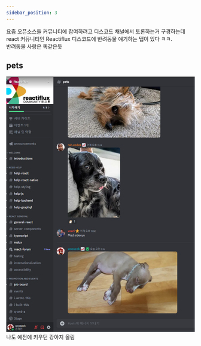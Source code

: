 ```yaml
---
sidebar_position: 3
---
```


요즘 오픈소스들 커뮤니티에 참여하려고 디스코드 채널에서 토론하는거 구경하는데  
react 커뮤니티인 Reactiflux 디스코드에 반려동물 얘기하는 탭이 있다 ㅋㅋ.  
반려동물 사랑은 똑같은듯

## pets

![pets](../../static/img/reactiflux-pets.png)  
나도 예전에 키우던 강아지 올림
